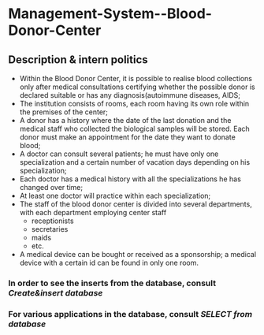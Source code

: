 # Management-System--Blood-Donor-Center

## Description & intern politics

- Within the Blood Donor Center, it is possible to realise blood collections only after medical consultations certifying whether the possible donor is declared suitable or has any diagnosis(autoimmune diseases, AIDS;
- The institution consists of rooms, each room having its own role within the premises of the center;
- A donor has a history where the date of the last donation and the medical staff who collected the biological samples will be stored. Each donor must make an appointment for the date they want to donate blood;
- A doctor can consult several patients; he must have only one specialization and a certain number of vacation days depending on his specialization;
- Each doctor has a medical history with all the specializations he has changed over time;
- At least one doctor will practice within each specialization;
- The staff of the blood donor center is divided into several departments, with each department employing center staff 
   - receptionists
   - secretaries
   - maids
   - etc.
- A medical device can be bought or received as a sponsorship; a medical device with a certain id can be found in only one room.

### In order to see the inserts from the database, consult _Create&insert database_

### For various applications in the database, consult _SELECT from database_
